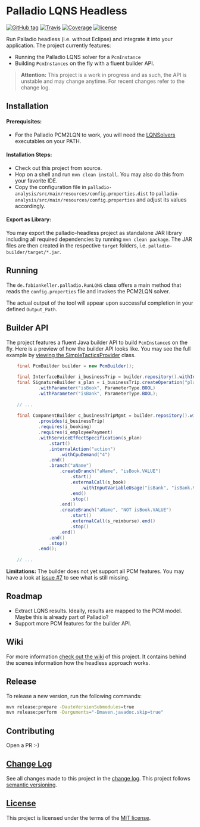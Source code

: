 # Palladio LQNS Headless

[![GitHub tag](https://img.shields.io/github/tag/SQuAT-Team/palladio-headless.svg?maxAge=3600)](https://github.com/SQuAT-Team/palladio-headless/releases)
[![Travis](https://img.shields.io/travis/SQuAT-Team/palladio-headless.svg?maxAge=3600)](https://travis-ci.org/SQuAT-Team/palladio-headless)
[![Coverage](https://img.shields.io/codecov/c/github/SQuAT-Team/palladio-headless.svg?maxAge=3600)](https://codecov.io/gh/SQuAT-Team/palladio-headless)
[![license](https://img.shields.io/github/license/SQuAT-Team/palladio-headless.svg?maxAge=3600)](LICENSE)

Run Palladio headless (i.e. without Eclipse) and integrate it into your application. The project currently features:

- Running the Palladio LQNS solver for a `PcmInstance`
- Building `PcmInstances` on the fly with a fluent builder API.

> **Attention:** This project is a work in progress and as such, the API is unstable and may change anytime. For recent changes refer to the change log.


## Installation

#### Prerequisites:

- For the Palladio PCM2LQN to work, you will need the [LQNSolvers](http://www.sce.carleton.ca/rads/lqns/) executables on your PATH.

#### Installation Steps:

- Check out this project from source.
- Hop on a shell and run `mvn clean install`. You may also do this from your favorite IDE.
- Copy the configuration file in `palladio-analysis/src/main/resources/config.properties.dist` to `palladio-analysis/src/main/resources/config.properties` and adjust its values accordingly.

#### Export as Library:

You may export the palladio-headless project as standalone JAR library including all required dependencies by running `mvn clean package`. The JAR files are then created in the respective `target` folders, i.e. `palladio-builder/target/*.jar`.


## Running

The `de.fabiankeller.palladio.RunLQNS` class offers a main method that reads the `config.properties` file and invokes the PCM2LQN solver.

The actual output of the tool will appear upon successful completion in your defined `Output_Path`.


## Builder API

The project features a fluent Java builder API to build `PcmInstance`s on the fly. Here is a preview of how the builder API looks like. You may see the full example by [viewing the SimpleTacticsProvider](https://github.com/SQuAT-Team/palladio-headless/blob/master/palladio-analysis/src/main/java/de/fabiankeller/palladio/analysis/provider/SimpleTacticsProvider.java) class.

```java
    final PcmBuilder builder = new PcmBuilder();
    
    final InterfaceBuilder i_businessTrip = builder.repository().withInterface("IBusiness Trip");
    final SignatureBuilder s_plan = i_businessTrip.createOperation("plan")
            .withParameter("isBook", ParameterType.BOOL)
            .withParameter("isBank", ParameterType.BOOL);
    
    // ...
    
    final ComponentBuilder c_businessTripMgmt = builder.repository().withComponent("BusinessTripMgmt")
            .provides(i_businessTrip)
            .requires(i_booking)
            .requires(i_employeePayment)
            .withServiceEffectSpecification(s_plan)
                .start()
                .internalAction("action")
                    .withCpuDemand("4")
                .end()
                .branch("aName")
                    .createBranch("aName", "isBook.VALUE")
                        .start()
                        .externalCall(s_book)
                            .withInputVariableUsage("isBank", "isBank.VALUE")
                        .end()
                        .stop()
                    .end()
                    .createBranch("aName", "NOT isBook.VALUE")
                        .start()
                        .externalCall(s_reimburse).end()
                        .stop()
                    .end()
                .end()
                .stop()
            .end();
            
    // ...
```

**Limitations:** The builder does not yet support all PCM features. You may have a look at [issue #7](https://github.com/SQuAT-Team/palladio-lqns-headless/issues/7) to see what is still missing.


## Roadmap

- Extract LQNS results. Ideally, results are mapped to the PCM model. Maybe this is already part of Palladio?
- Support more PCM features for the builder API.


## Wiki

For more information [check out the wiki](https://github.com/SQuAT-Team/palladio-lqns-headless/wiki) of this project. It contains behind the scenes information how the headless approach works.


## Release

To release a new version, run the following commands:

```sh
mvn release:prepare -DautoVersionSubmodules=true
mvn release:perform -Darguments="-Dmaven.javadoc.skip=true"
```


## Contributing

Open a PR :-)


## [Change Log](CHANGELOG.md)

See all changes made to this project in the [change log](CHANGELOG.md). This project follows [semantic versioning](http://semver.org/).


## [License](LICENSE)

This project is licensed under the terms of the [MIT license](LICENSE).
